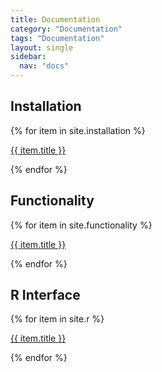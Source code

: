 ```yaml
---
title: Documentation
category: "Documentation"
tags: "Documentation"
layout: single
sidebar:
  nav: "docs" 
---
```


## Installation
{% for item in site.installation %}
  <p><a href="{{ item.url | prepend: site.baseurl}}">{{ item.title }}</a></p>
{% endfor %}

## Functionality
{% for item in site.functionality %}
  <p><a href="{{ item.url | prepend: site.baseurl}}">{{ item.title }}</a></p>
{% endfor %}

## R Interface
{% for item in site.r %}
  <p><a href="{{ item.url | prepend: site.baseurl}}">{{ item.title }}</a></p>
{% endfor %}

